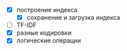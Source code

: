 - [x] построение индекса
  - [x] сохранение и загрузка индекса
- [ ] TF-IDF
- [x] разные кодировки
- [x] логические операции